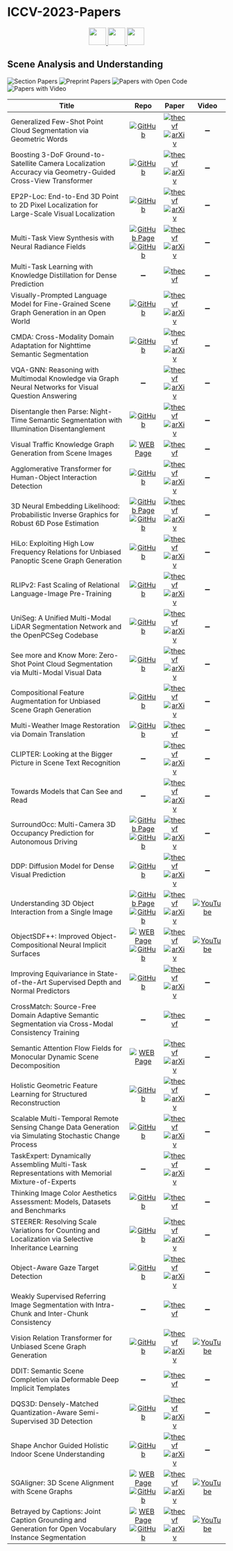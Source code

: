 # ICCV-2023-Papers

<div align="center">
    <a href="https://github.com/DmitryRyumin/ICCV-2023-Papers/blob/main/sections/medical-and-biological-vision-cell-microscopy.md">
        <img src="https://cdn.jsdelivr.net/gh/DmitryRyumin/NewEraAI-Papers@main/images/left.svg" width="40" />
    </a>
    <a href="https://github.com/DmitryRyumin/ICCV-2023-Papers/">
        <img src="https://cdn.jsdelivr.net/gh/DmitryRyumin/NewEraAI-Papers@main/images/home.svg" width="40" />
    </a>
    <a href="https://github.com/DmitryRyumin/ICCV-2023-Papers/blob/main/sections/multimodal-learning.md">
        <img src="https://cdn.jsdelivr.net/gh/DmitryRyumin/NewEraAI-Papers@main/images/right.svg" width="40" />
    </a>
</div>

## Scene Analysis and Understanding

![Section Papers](https://img.shields.io/badge/Section%20Papers-40-42BA16) ![Preprint Papers](https://img.shields.io/badge/Preprint%20Papers-33-b31b1b) ![Papers with Open Code](https://img.shields.io/badge/Papers%20with%20Open%20Code-30-1D7FBF) ![Papers with Video](https://img.shields.io/badge/Papers%20with%20Video-5-FF0000)

| **Title** | **Repo** | **Paper** | **Video** |
|-----------|:--------:|:---------:|:---------:|
| Generalized Few-Shot Point Cloud Segmentation via Geometric Words | [![GitHub](https://img.shields.io/github/stars/Pixie8888/GFS-3DSeg_GWs)](https://github.com/Pixie8888/GFS-3DSeg_GWs) | [![thecvf](https://img.shields.io/badge/pdf-thecvf-7395C5.svg)](https://openaccess.thecvf.com/content/ICCV2023/papers/Xu_Generalized_Few-Shot_Point_Cloud_Segmentation_via_Geometric_Words_ICCV_2023_paper.pdf) <br /> [![arXiv](https://img.shields.io/badge/arXiv-2309.11222-b31b1b.svg)](https://arxiv.org/abs/2309.11222) | :heavy_minus_sign: |
| Boosting 3-DoF Ground-to-Satellite Camera Localization Accuracy via Geometry-Guided Cross-View Transformer | [![GitHub](https://img.shields.io/github/stars/shiyujiao/Boosting3DoFAccuracy)](https://github.com/shiyujiao/Boosting3DoFAccuracy) | [![thecvf](https://img.shields.io/badge/pdf-thecvf-7395C5.svg)](https://openaccess.thecvf.com/content/ICCV2023/papers/Shi_Boosting_3-DoF_Ground-to-Satellite_Camera_Localization_Accuracy_via_Geometry-Guided_Cross-View_Transformer_ICCV_2023_paper.pdf) <br /> [![arXiv](https://img.shields.io/badge/arXiv-2307.08015-b31b1b.svg)](https://arxiv.org/abs/2307.08015) | :heavy_minus_sign: |
| EP2P-Loc: End-to-End 3D Point to 2D Pixel Localization for Large-Scale Visual Localization | [![GitHub](https://img.shields.io/github/stars/minnjung/EP2P-Loc)](https://github.com/minnjung/EP2P-Loc) | [![thecvf](https://img.shields.io/badge/pdf-thecvf-7395C5.svg)](https://openaccess.thecvf.com/content/ICCV2023/papers/Kim_EP2P-Loc_End-to-End_3D_Point_to_2D_Pixel_Localization_for_Large-Scale_ICCV_2023_paper.pdf) <br /> [![arXiv](https://img.shields.io/badge/arXiv-2309.07471-b31b1b.svg)](https://arxiv.org/abs/2309.07471) | :heavy_minus_sign: |
| Multi-Task View Synthesis with Neural Radiance Fields | [![GitHub Page](https://img.shields.io/badge/GitHub-Page-159957.svg)](https://zsh2000.github.io/mtvs.github.io/) <br /> [![GitHub](https://img.shields.io/github/stars/zsh2000/MuvieNeRF)](https://github.com/zsh2000/MuvieNeRF) | [![thecvf](https://img.shields.io/badge/pdf-thecvf-7395C5.svg)](https://openaccess.thecvf.com/content/ICCV2023/papers/Zheng_Multi-task_View_Synthesis_with_Neural_Radiance_Fields_ICCV_2023_paper.pdf) <br /> [![arXiv](https://img.shields.io/badge/arXiv-2309.17450-b31b1b.svg)](https://arxiv.org/abs/2309.17450) | :heavy_minus_sign: |
| Multi-Task Learning with Knowledge Distillation for Dense Prediction | :heavy_minus_sign: | [![thecvf](https://img.shields.io/badge/pdf-thecvf-7395C5.svg)](https://openaccess.thecvf.com/content/ICCV2023/papers/Xu_Multi-Task_Learning_with_Knowledge_Distillation_for_Dense_Prediction_ICCV_2023_paper.pdf) | :heavy_minus_sign: |
| Visually-Prompted Language Model for Fine-Grained Scene Graph Generation in an Open World | [![GitHub](https://img.shields.io/github/stars/Yuqifan1117/CaCao)](https://github.com/Yuqifan1117/CaCao) | [![thecvf](https://img.shields.io/badge/pdf-thecvf-7395C5.svg)](https://openaccess.thecvf.com/content/ICCV2023/papers/Yu_Visually-Prompted_Language_Model_for_Fine-Grained_Scene_Graph_Generation_in_an_ICCV_2023_paper.pdf) <br /> [![arXiv](https://img.shields.io/badge/arXiv-2303.13233-b31b1b.svg)](https://arxiv.org/abs/2303.13233) | :heavy_minus_sign: |
| CMDA: Cross-Modality Domain Adaptation for Nighttime Semantic Segmentation | [![GitHub](https://img.shields.io/github/stars/XiaRho/CMDA)](https://github.com/XiaRho/CMDA) | [![thecvf](https://img.shields.io/badge/pdf-thecvf-7395C5.svg)](https://openaccess.thecvf.com/content/ICCV2023/papers/Xia_CMDA_Cross-Modality_Domain_Adaptation_for_Nighttime_Semantic_Segmentation_ICCV_2023_paper.pdf) <br /> [![arXiv](https://img.shields.io/badge/arXiv-2307.15942-b31b1b.svg)](https://arxiv.org/abs/2307.15942) | :heavy_minus_sign: |
| VQA-GNN: Reasoning with Multimodal Knowledge via Graph Neural Networks for Visual Question Answering | :heavy_minus_sign: | [![thecvf](https://img.shields.io/badge/pdf-thecvf-7395C5.svg)](https://openaccess.thecvf.com/content/ICCV2023/papers/Wang_VQA-GNN_Reasoning_with_Multimodal_Knowledge_via_Graph_Neural_Networks_for_ICCV_2023_paper.pdf) <br /> [![arXiv](https://img.shields.io/badge/arXiv-2205.11501-b31b1b.svg)](https://arxiv.org/abs/2205.11501) | :heavy_minus_sign: |
| Disentangle then Parse: Night-Time Semantic Segmentation with Illumination Disentanglement | [![GitHub](https://img.shields.io/github/stars/w1oves/DTP)](https://github.com/w1oves/DTP) | [![thecvf](https://img.shields.io/badge/pdf-thecvf-7395C5.svg)](https://openaccess.thecvf.com/content/ICCV2023/papers/Wei_Disentangle_then_Parse_Night-time_Semantic_Segmentation_with_Illumination_Disentanglement_ICCV_2023_paper.pdf) <br /> [![arXiv](https://img.shields.io/badge/arXiv-2307.09362-b31b1b.svg)](https://arxiv.org/abs/2307.09362) | :heavy_minus_sign: |
| Visual Traffic Knowledge Graph Generation from Scene Images | [![WEB Page](https://img.shields.io/badge/WEB-Page-159957.svg)](http://www.nlpr.ia.ac.cn/pal/RS10K.html) <br /> | [![thecvf](https://img.shields.io/badge/pdf-thecvf-7395C5.svg)](https://openaccess.thecvf.com/content/ICCV2023/papers/Guo_Visual_Traffic_Knowledge_Graph_Generation_from_Scene_Images_ICCV_2023_paper.pdf) | :heavy_minus_sign: |
| Agglomerative Transformer for Human-Object Interaction Detection | [![GitHub](https://img.shields.io/github/stars/six6607/AGER)](https://github.com/six6607/AGER) | [![thecvf](https://img.shields.io/badge/pdf-thecvf-7395C5.svg)](https://openaccess.thecvf.com/content/ICCV2023/papers/Tu_Agglomerative_Transformer_for_Human-Object_Interaction_Detection_ICCV_2023_paper.pdf) <br /> [![arXiv](https://img.shields.io/badge/arXiv-2308.08370-b31b1b.svg)](https://arxiv.org/abs/2308.08370) | :heavy_minus_sign: |
| 3D Neural Embedding Likelihood: Probabilistic Inverse Graphics for Robust 6D Pose Estimation | [![GitHub Page](https://img.shields.io/badge/GitHub-Page-159957.svg)](https://probcomp.github.io/nel/) <br /> [![GitHub](https://img.shields.io/github/stars/google-deepmind/threednel)](https://github.com/google-deepmind/threednel) | [![thecvf](https://img.shields.io/badge/pdf-thecvf-7395C5.svg)](https://openaccess.thecvf.com/content/ICCV2023/papers/Zhou_3D_Neural_Embedding_Likelihood_Probabilistic_Inverse_Graphics_for_Robust_6D_ICCV_2023_paper.pdf) <br /> [![arXiv](https://img.shields.io/badge/arXiv-2302.03744-b31b1b.svg)](https://arxiv.org/abs/2302.03744) | :heavy_minus_sign: |
| HiLo: Exploiting High Low Frequency Relations for Unbiased Panoptic Scene Graph Generation | [![GitHub](https://img.shields.io/github/stars/franciszzj/HiLo)](https://github.com/franciszzj/HiLo) | [![thecvf](https://img.shields.io/badge/pdf-thecvf-7395C5.svg)](https://openaccess.thecvf.com/content/ICCV2023/papers/Zhou_HiLo_Exploiting_High_Low_Frequency_Relations_for_Unbiased_Panoptic_Scene_ICCV_2023_paper.pdf) <br /> [![arXiv](https://img.shields.io/badge/arXiv-2303.15994-b31b1b.svg)](https://arxiv.org/abs/2303.15994) | :heavy_minus_sign: |
| RLIPv2: Fast Scaling of Relational Language-Image Pre-Training | [![GitHub](https://img.shields.io/github/stars/JacobYuan7/RLIPv2)](https://github.com/JacobYuan7/RLIPv2) | [![thecvf](https://img.shields.io/badge/pdf-thecvf-7395C5.svg)](https://openaccess.thecvf.com/content/ICCV2023/papers/Yuan_RLIPv2_Fast_Scaling_of_Relational_Language-Image_Pre-Training_ICCV_2023_paper.pdf) <br /> [![arXiv](https://img.shields.io/badge/arXiv-2308.09351-b31b1b.svg)](https://arxiv.org/abs/2308.09351) | :heavy_minus_sign: |
| UniSeg: A Unified Multi-Modal LiDAR Segmentation Network and the OpenPCSeg Codebase | [![GitHub](https://img.shields.io/github/stars/PJLab-ADG/PCSeg)](https://github.com/PJLab-ADG/PCSeg) | [![thecvf](https://img.shields.io/badge/pdf-thecvf-7395C5.svg)](https://openaccess.thecvf.com/content/ICCV2023/papers/Liu_UniSeg_A_Unified_Multi-Modal_LiDAR_Segmentation_Network_and_the_OpenPCSeg_ICCV_2023_paper.pdf) <br /> [![arXiv](https://img.shields.io/badge/arXiv-2309.05573-b31b1b.svg)](https://arxiv.org/abs/2309.05573) | :heavy_minus_sign: |
| See more and Know More: Zero-Shot Point Cloud Segmentation via Multi-Modal Visual Data | [![GitHub](https://img.shields.io/github/stars/4DVLab/See_More_Know_More)](https://github.com/4DVLab/See_More_Know_More) | [![thecvf](https://img.shields.io/badge/pdf-thecvf-7395C5.svg)](https://openaccess.thecvf.com/content/ICCV2023/papers/Lu_See_More_and_Know_More_Zero-shot_Point_Cloud_Segmentation_via_ICCV_2023_paper.pdf) <br /> [![arXiv](https://img.shields.io/badge/arXiv-2307.10782-b31b1b.svg)](https://arxiv.org/abs/2307.10782) | :heavy_minus_sign: |
| Compositional Feature Augmentation for Unbiased Scene Graph Generation | [![GitHub](https://img.shields.io/github/stars/HKUST-LongGroup/CFA)](https://github.com/HKUST-LongGroup/CFA) | [![thecvf](https://img.shields.io/badge/pdf-thecvf-7395C5.svg)](https://openaccess.thecvf.com/content/ICCV2023/papers/Li_Compositional_Feature_Augmentation_for_Unbiased_Scene_Graph_Generation_ICCV_2023_paper.pdf) <br /> [![arXiv](https://img.shields.io/badge/arXiv-2308.06712-b31b1b.svg)](https://arxiv.org/abs/2308.06712) | :heavy_minus_sign: |
| Multi-Weather Image Restoration via Domain Translation | [![GitHub](https://img.shields.io/github/stars/pwp1208/Domain_Translation_Multi-weather_Restoration)](https://github.com/pwp1208/Domain_Translation_Multi-weather_Restoration) | [![thecvf](https://img.shields.io/badge/pdf-thecvf-7395C5.svg)](https://openaccess.thecvf.com/content/ICCV2023/papers/Patil_Multi-weather_Image_Restoration_via_Domain_Translation_ICCV_2023_paper.pdf) | :heavy_minus_sign: |
| CLIPTER: Looking at the Bigger Picture in Scene Text Recognition | :heavy_minus_sign: | [![thecvf](https://img.shields.io/badge/pdf-thecvf-7395C5.svg)](https://openaccess.thecvf.com/content/ICCV2023/papers/Aberdam_CLIPTER_Looking_at_the_Bigger_Picture_in_Scene_Text_Recognition_ICCV_2023_paper.pdf) <br /> [![arXiv](https://img.shields.io/badge/arXiv-2301.07464-b31b1b.svg)](https://arxiv.org/abs/2301.07464) | :heavy_minus_sign: |
| Towards Models that Can See and Read | :heavy_minus_sign: | [![thecvf](https://img.shields.io/badge/pdf-thecvf-7395C5.svg)](https://openaccess.thecvf.com/content/ICCV2023/papers/Ganz_Towards_Models_that_Can_See_and_Read_ICCV_2023_paper.pdf) <br /> [![arXiv](https://img.shields.io/badge/arXiv-2301.07389-b31b1b.svg)](https://arxiv.org/abs/2301.07389) | :heavy_minus_sign: |
| SurroundOcc: Multi-Camera 3D Occupancy Prediction for Autonomous Driving | [![GitHub Page](https://img.shields.io/badge/GitHub-Page-159957.svg)](https://weiyithu.github.io/SurroundOcc/) <br /> [![GitHub](https://img.shields.io/github/stars/weiyithu/SurroundOcc)](https://github.com/weiyithu/SurroundOcc) | [![thecvf](https://img.shields.io/badge/pdf-thecvf-7395C5.svg)](https://openaccess.thecvf.com/content/ICCV2023/papers/Wei_SurroundOcc_Multi-camera_3D_Occupancy_Prediction_for_Autonomous_Driving_ICCV_2023_paper.pdf) <br /> [![arXiv](https://img.shields.io/badge/arXiv-2303.09551-b31b1b.svg)](https://arxiv.org/abs/2303.09551) | :heavy_minus_sign: |
| DDP: Diffusion Model for Dense Visual Prediction | [![GitHub](https://img.shields.io/github/stars/JiYuanFeng/DDP)](https://github.com/JiYuanFeng/DDP) | [![thecvf](https://img.shields.io/badge/pdf-thecvf-7395C5.svg)](https://openaccess.thecvf.com/content/ICCV2023/papers/Ji_DDP_Diffusion_Model_for_Dense_Visual_Prediction_ICCV_2023_paper.pdf) <br /> [![arXiv](https://img.shields.io/badge/arXiv-2303.17559-b31b1b.svg)](https://arxiv.org/abs/2303.17559) | :heavy_minus_sign: |
| Understanding 3D Object Interaction from a Single Image | [![GitHub Page](https://img.shields.io/badge/GitHub-Page-159957.svg)](https://jasonqsy.github.io/3DOI/) <br /> [![GitHub](https://img.shields.io/github/stars/JasonQSY/3DOI)](https://github.com/JasonQSY/3DOI) | [![thecvf](https://img.shields.io/badge/pdf-thecvf-7395C5.svg)](https://openaccess.thecvf.com/content/ICCV2023/papers/Qian_Understanding_3D_Object_Interaction_from_a_Single_Image_ICCV_2023_paper.pdf) <br /> [![arXiv](https://img.shields.io/badge/arXiv-2305.09664-b31b1b.svg)](https://arxiv.org/abs/2305.09664) | [![YouTube](https://img.shields.io/badge/YouTube-%23FF0000.svg?style=for-the-badge&logo=YouTube&logoColor=white)](https://www.youtube.com/watch?v=YDIL93XxHyk) |
| ObjectSDF++: Improved Object-Compositional Neural Implicit Surfaces | [![WEB Page](https://img.shields.io/badge/WEB-Page-159957.svg)](https://wuqianyi.top/objectsdf++) <br /> [![GitHub](https://img.shields.io/github/stars/QianyiWu/objectsdf_plus)](https://github.com/QianyiWu/objectsdf_plus) | [![thecvf](https://img.shields.io/badge/pdf-thecvf-7395C5.svg)](https://openaccess.thecvf.com/content/ICCV2023/papers/Wu_ObjectSDF_Improved_Object-Compositional_Neural_Implicit_Surfaces_ICCV_2023_paper.pdf) <br /> [![arXiv](https://img.shields.io/badge/arXiv-2308.07868-b31b1b.svg)](https://arxiv.org/abs/2308.07868) | [![YouTube](https://img.shields.io/badge/YouTube-%23FF0000.svg?style=for-the-badge&logo=YouTube&logoColor=white)](https://www.youtube.com/watch?v=aR7TAW-tLkE) |
| Improving Equivariance in State-of-the-Art Supervised Depth and Normal Predictors | [![GitHub](https://img.shields.io/github/stars/mikuhatsune/equivariance)](https://github.com/mikuhatsune/equivariance) | [![thecvf](https://img.shields.io/badge/pdf-thecvf-7395C5.svg)](https://openaccess.thecvf.com/content/ICCV2023/papers/Zhong_Improving_Equivariance_in_State-of-the-Art_Supervised_Depth_and_Normal_Predictors_ICCV_2023_paper.pdf) <br /> [![arXiv](https://img.shields.io/badge/arXiv-2309.16646-b31b1b.svg)](https://arxiv.org/abs/2309.16646) | :heavy_minus_sign: |
| CrossMatch: Source-Free Domain Adaptive Semantic Segmentation via Cross-Modal Consistency Training | :heavy_minus_sign: | [![thecvf](https://img.shields.io/badge/pdf-thecvf-7395C5.svg)](https://openaccess.thecvf.com/content/ICCV2023/papers/Yin_CrossMatch_Source-Free_Domain_Adaptive_Semantic_Segmentation_via_Cross-Modal_Consistency_Training_ICCV_2023_paper.pdf) | :heavy_minus_sign: |
| Semantic Attention Flow Fields for Monocular Dynamic Scene Decomposition | [![WEB Page](https://img.shields.io/badge/WEB-Page-159957.svg)](https://visual.cs.brown.edu/projects/semantic-attention-flow-fields-webpage/) | [![thecvf](https://img.shields.io/badge/pdf-thecvf-7395C5.svg)](https://openaccess.thecvf.com/content/ICCV2023/papers/Liang_Semantic_Attention_Flow_Fields_for_Monocular_Dynamic_Scene_Decomposition_ICCV_2023_paper.pdf) <br /> [![arXiv](https://img.shields.io/badge/arXiv-2303.01526-b31b1b.svg)](https://arxiv.org/abs/2303.01526) | :heavy_minus_sign: |
| Holistic Geometric Feature Learning for Structured Reconstruction | [![GitHub](https://img.shields.io/github/stars/Geo-Tell/F-Learn)](https://github.com/Geo-Tell/F-Learn) | [![thecvf](https://img.shields.io/badge/pdf-thecvf-7395C5.svg)](https://openaccess.thecvf.com/content/ICCV2023/papers/Lu_Holistic_Geometric_Feature_Learning_for_Structured_Reconstruction_ICCV_2023_paper.pdf) <br /> [![arXiv](https://img.shields.io/badge/arXiv-2309.09622-b31b1b.svg)](https://arxiv.org/abs/2309.09622) | :heavy_minus_sign: |
| Scalable Multi-Temporal Remote Sensing Change Data Generation via Simulating Stochastic Change Process | [![GitHub](https://img.shields.io/github/stars/Z-Zheng/Changen)](https://github.com/Z-Zheng/Changen) | [![thecvf](https://img.shields.io/badge/pdf-thecvf-7395C5.svg)](https://openaccess.thecvf.com/content/ICCV2023/papers/Zheng_Scalable_Multi-Temporal_Remote_Sensing_Change_Data_Generation_via_Simulating_Stochastic_ICCV_2023_paper.pdf) <br /> [![arXiv](https://img.shields.io/badge/arXiv-2309.17031-b31b1b.svg)](https://arxiv.org/abs/2309.17031) | :heavy_minus_sign: |
| TaskExpert: Dynamically Assembling Multi-Task Representations with Memorial Mixture-of-Experts | :heavy_minus_sign: | [![thecvf](https://img.shields.io/badge/pdf-thecvf-7395C5.svg)](https://openaccess.thecvf.com/content/ICCV2023/papers/Ye_TaskExpert_Dynamically_Assembling_Multi-Task_Representations_with_Memorial_Mixture-of-Experts_ICCV_2023_paper.pdf) <br /> [![arXiv](https://img.shields.io/badge/arXiv-2307.15324-b31b1b.svg)](https://arxiv.org/abs/2307.15324) | :heavy_minus_sign: |
| Thinking Image Color Aesthetics Assessment: Models, Datasets and Benchmarks | [![GitHub](https://img.shields.io/github/stars/woshidandan/Image-Color-Aesthetics-Assessment)](https://github.com/woshidandan/Image-Color-Aesthetics-Assessment) | [![thecvf](https://img.shields.io/badge/pdf-thecvf-7395C5.svg)](https://openaccess.thecvf.com/content/ICCV2023/papers/He_Thinking_Image_Color_Aesthetics_Assessment_Models_Datasets_and_Benchmarks_ICCV_2023_paper.pdf) | :heavy_minus_sign: |
| STEERER: Resolving Scale Variations for Counting and Localization via Selective Inheritance Learning | [![GitHub](https://img.shields.io/github/stars/taohan10200/STEERER)](https://github.com/taohan10200/STEERER) | [![thecvf](https://img.shields.io/badge/pdf-thecvf-7395C5.svg)](https://openaccess.thecvf.com/content/ICCV2023/papers/Han_STEERER_Resolving_Scale_Variations_for_Counting_and_Localization_via_Selective_ICCV_2023_paper.pdf) <br /> [![arXiv](https://img.shields.io/badge/arXiv-2308.10468-b31b1b.svg)](https://arxiv.org/abs/2308.10468) | :heavy_minus_sign: |
| Object-Aware Gaze Target Detection | [![GitHub](https://img.shields.io/github/stars/francescotonini/object-aware-gaze-target-detection)](https://github.com/francescotonini/object-aware-gaze-target-detection) | [![thecvf](https://img.shields.io/badge/pdf-thecvf-7395C5.svg)](https://openaccess.thecvf.com/content/ICCV2023/papers/Tonini_Object-aware_Gaze_Target_Detection_ICCV_2023_paper.pdf) <br /> [![arXiv](https://img.shields.io/badge/arXiv-2307.09662-b31b1b.svg)](https://arxiv.org/abs/2307.09662) | :heavy_minus_sign: |
| Weakly Supervised Referring Image Segmentation with Intra-Chunk and Inter-Chunk Consistency | :heavy_minus_sign: | [![thecvf](https://img.shields.io/badge/pdf-thecvf-7395C5.svg)](https://openaccess.thecvf.com/content/ICCV2023/papers/Lee_Weakly_Supervised_Referring_Image_Segmentation_with_Intra-Chunk_and_Inter-Chunk_Consistency_ICCV_2023_paper.pdf) | :heavy_minus_sign: |
| Vision Relation Transformer for Unbiased Scene Graph Generation | [![GitHub](https://img.shields.io/github/stars/visinf/veto)](https://github.com/visinf/veto) | [![thecvf](https://img.shields.io/badge/pdf-thecvf-7395C5.svg)](https://openaccess.thecvf.com/content/ICCV2023/papers/Sudhakaran_Vision_Relation_Transformer_for_Unbiased_Scene_Graph_Generation_ICCV_2023_paper.pdf) <br /> [![arXiv](https://img.shields.io/badge/arXiv-2308.09472-b31b1b.svg)](https://arxiv.org/abs/2308.09472) | [![YouTube](https://img.shields.io/badge/YouTube-%23FF0000.svg?style=for-the-badge&logo=YouTube&logoColor=white)](https://www.youtube.com/watch?v=N4YqmfDY-t0) |
| DDIT: Semantic Scene Completion via Deformable Deep Implicit Templates | :heavy_minus_sign: | [![thecvf](https://img.shields.io/badge/pdf-thecvf-7395C5.svg)](https://openaccess.thecvf.com/content/ICCV2023/papers/Li_DDIT_Semantic_Scene_Completion_via_Deformable_Deep_Implicit_Templates_ICCV_2023_paper.pdf) | :heavy_minus_sign: |
| DQS3D: Densely-Matched Quantization-Aware Semi-Supervised 3D Detection | [![GitHub](https://img.shields.io/github/stars/AIR-DISCOVER/DQS3D)](https://github.com/AIR-DISCOVER/DQS3D) | [![thecvf](https://img.shields.io/badge/pdf-thecvf-7395C5.svg)](https://openaccess.thecvf.com/content/ICCV2023/papers/Gao_DQS3D_Densely-matched_Quantization-aware_Semi-supervised_3D_Detection_ICCV_2023_paper.pdf) <br /> [![arXiv](https://img.shields.io/badge/arXiv-2304.13031-b31b1b.svg)](https://arxiv.org/abs/2304.13031) | :heavy_minus_sign: |
| Shape Anchor Guided Holistic Indoor Scene Understanding | [![GitHub](https://img.shields.io/github/stars/Geo-Tell/AncRec)](https://github.com/Geo-Tell/AncRec) | [![thecvf](https://img.shields.io/badge/pdf-thecvf-7395C5.svg)](https://openaccess.thecvf.com/content/ICCV2023/papers/Dong_Shape_Anchor_Guided_Holistic_Indoor_Scene_Understanding_ICCV_2023_paper.pdf) <br /> [![arXiv](https://img.shields.io/badge/arXiv-2309.11133-b31b1b.svg)](https://arxiv.org/abs/2309.11133) | :heavy_minus_sign: |
| SGAligner: 3D Scene Alignment with Scene Graphs | [![WEB Page](https://img.shields.io/badge/WEB-Page-159957.svg)](https://sayandebsarkar.com/sgaligner/) <br /> [![GitHub](https://img.shields.io/github/stars/sayands/sgaligner)](https://github.com/sayands/sgaligner) | [![thecvf](https://img.shields.io/badge/pdf-thecvf-7395C5.svg)](https://openaccess.thecvf.com/content/ICCV2023/papers/Sarkar_SGAligner_3D_Scene_Alignment_with_Scene_Graphs_ICCV_2023_paper.pdf) <br /> [![arXiv](https://img.shields.io/badge/arXiv-2304.14880-b31b1b.svg)](https://arxiv.org/abs/2304.14880) | [![YouTube](https://img.shields.io/badge/YouTube-%23FF0000.svg?style=for-the-badge&logo=YouTube&logoColor=white)](https://www.youtube.com/watch?v=Oq89hgocg4Q) |
| Betrayed by Captions: Joint Caption Grounding and Generation for Open Vocabulary Instance Segmentation | [![WEB Page](https://img.shields.io/badge/WEB-Page-159957.svg)](https://www.mmlab-ntu.com/project/betrayed_caption/index.html) <br /> [![GitHub](https://img.shields.io/github/stars/jianzongwu/betrayed-by-captions)](https://github.com/jianzongwu/betrayed-by-captions) | [![thecvf](https://img.shields.io/badge/pdf-thecvf-7395C5.svg)](https://openaccess.thecvf.com/content/ICCV2023/papers/Wu_Betrayed_by_Captions_Joint_Caption_Grounding_and_Generation_for_Open_ICCV_2023_paper.pdf) <br /> [![arXiv](https://img.shields.io/badge/arXiv-2301.00805-b31b1b.svg)](https://arxiv.org/abs/2301.00805) | [![YouTube](https://img.shields.io/badge/YouTube-%23FF0000.svg?style=for-the-badge&logo=YouTube&logoColor=white)](https://www.youtube.com/watch?v=b8WuuvyGp3M) |

